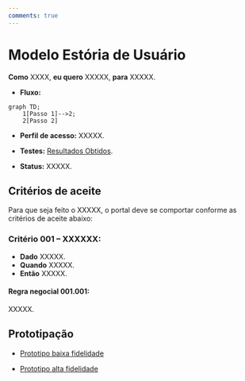 ```yaml
---
comments: true
---
```


# Modelo Estória de Usuário

**Como** XXXX, **eu quero** XXXXX, **para** XXXXX.

- **Fluxo:** 

```mermaid
graph TD;
    1[Passo 1]-->2;
    2[Passo 2]

```

- **Perfil de acesso:** XXXXX. 

- **Testes:** [Resultados Obtidos]().

- **Status:** XXXXX. 

## Critérios de aceite
Para que seja feito o XXXXX, o portal deve se comportar conforme as critérios de aceite abaixo:

### **Critério 001 – XXXXXX:**
- **Dado** XXXXX.
- **Quando** XXXXX.
- **Então** XXXXX.

#### **Regra negocial 001.001**: 
XXXXX.

## Prototipação

- [Prototipo baixa fidelidade]()

- [Prototipo alta fidelidade]()